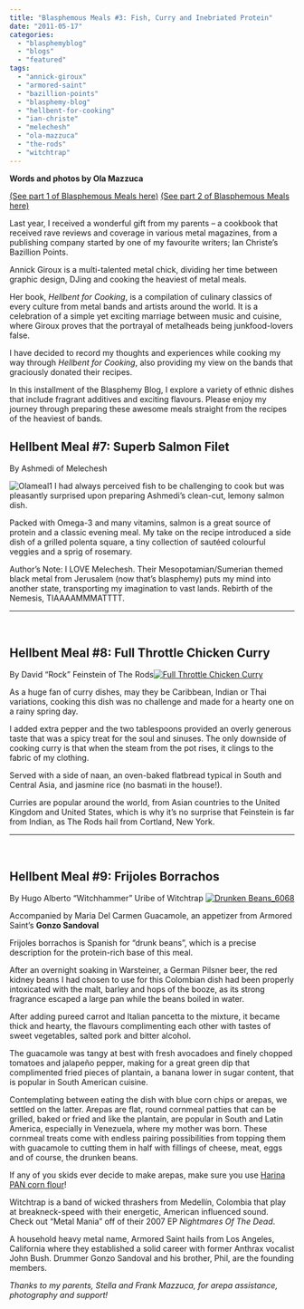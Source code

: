 ```yaml
---
title: "Blasphemous Meals #3: Fish, Curry and Inebriated Protein"
date: "2011-05-17"
categories: 
  - "blasphemyblog"
  - "blogs"
  - "featured"
tags: 
  - "annick-giroux"
  - "armored-saint"
  - "bazillion-points"
  - "blasphemy-blog"
  - "hellbent-for-cooking"
  - "ian-christe"
  - "melechesh"
  - "ola-mazzuca"
  - "the-rods"
  - "witchtrap"
---
```


**Words and photos by Ola Mazzuca**

[(See part 1 of Blasphemous Meals here)](http://www.hellbound.ca/2011/01/introducing-blasphemous-meals/) [(See part 2 of Blasphemous Meals here)](http://www.hellbound.ca/2011/03/blasphemous-meals-2-jailbreak-jambalaya-and-a-date-with-the-devil/)

Last year, I received a wonderful gift from my parents – a cookbook that received rave reviews and coverage in various metal magazines, from a publishing company started by one of my favourite writers; Ian Christe’s Bazillion Points.

Annick Giroux is a multi-talented metal chick, dividing her time between graphic design, DJing and cooking the heaviest of metal meals.

Her book, _Hellbent for Cooking_, is a compilation of culinary classics of every culture from metal bands and artists around the world. It is a celebration of a simple yet exciting marriage between music and cuisine, where Giroux proves that the portrayal of metalheads being junkfood-lovers false.

I have decided to record my thoughts and experiences while cooking my way through _Hellbent for Cooking_, also providing my view on the bands that graciously donated their recipes.

In this installment of the Blasphemy Blog, I explore a variety of ethnic dishes that include fragrant additives and exciting flavours. Please enjoy my journey through preparing these awesome meals straight from the recipes of the heaviest of bands.

## Hellbent Meal #7: Superb Salmon Filet

By Ashmedi of Melechesh

![](http://www.hellbound.ca/wp-content/uploads/2011/05/Olameal1.jpeg "Olameal1") I had always perceived fish to be challenging to cook but was pleasantly surprised upon preparing Ashmedi’s clean-cut, lemony salmon dish.

Packed with Omega-3 and many vitamins, salmon is a great source of protein and a classic evening meal. My take on the recipe introduced a side dish of a grilled polenta square, a tiny collection of sautéed colourful veggies and a sprig of rosemary.

Author’s Note: I LOVE Melechesh. Their Mesopotamian/Sumerian themed black metal from Jerusalem (now that’s blasphemy) puts my mind into another state, transporting my imagination to vast lands. Rebirth of the Nemesis, TIAAAAMMMATTTT.

* * *

 

## Hellbent Meal #8: Full Throttle Chicken Curry

By David “Rock” Feinstein of The Rods[![](http://www.hellbound.ca/wp-content/uploads/2011/05/DSC03377-595x446.jpg "Full Throttle Chicken Curry")](http://www.hellbound.ca/wp-content/uploads/2011/05/DSC03377.jpeg)

As a huge fan of curry dishes, may they be Caribbean, Indian or Thai variations, cooking this dish was no challenge and made for a hearty one on a rainy spring day.

I added extra pepper and the two tablespoons provided an overly generous taste that was a spicy treat for the soul and sinuses. The only downside of cooking curry is that when the steam from the pot rises, it clings to the fabric of my clothing.

Served with a side of naan, an oven-baked flatbread typical in South and Central Asia, and jasmine rice (no basmati in the house!).

Curries are popular around the world, from Asian countries to the United Kingdom and United States, which is why it’s no surprise that Feinstein is far from Indian, as The Rods hail from Cortland, New York.

* * *

 

## Hellbent Meal #9: Frijoles Borrachos

By Hugo Alberto “Witchhammer” Uribe of Witchtrap [![](http://www.hellbound.ca/wp-content/uploads/2011/05/Drunken-Beans_6068.jpeg "Drunken Beans_6068")](http://www.hellbound.ca/wp-content/uploads/2011/05/Drunken-Beans_6068.jpeg)

Accompanied by Maria Del Carmen Guacamole, an appetizer from Armored Saint’s **Gonzo Sandoval**

Frijoles borrachos is Spanish for “drunk beans”, which is a precise description for the protein-rich base of this meal.

After an overnight soaking in Warsteiner, a German Pilsner beer, the red kidney beans I had chosen to use for this Colombian dish had been properly intoxicated with the malt, barley and hops of the booze, as its strong fragrance escaped a large pan while the beans boiled in water.

After adding pureed carrot and Italian pancetta to the mixture, it became thick and hearty, the flavours complimenting each other with tastes of sweet vegetables, salted pork and bitter alcohol.

The guacamole was tangy at best with fresh avocadoes and finely chopped tomatoes and jalapeño pepper, making for a great green dip that complimented fried pieces of plantain, a banana lower in sugar content, that is popular in South American cuisine.

Contemplating between eating the dish with blue corn chips or arepas, we settled on the latter. Arepas are flat, round cornmeal patties that can be grilled, baked or fried and like the plantain, are popular in South and Latin America, especially in Venezuela, where my mother was born. These cornmeal treats come with endless pairing possibilities from topping them with guacamole to cutting them in half with fillings of cheese, meat, eggs and of course, the drunken beans.

If any of you skids ever decide to make arepas, make sure you use [Harina PAN corn flour](http://www.hellbound.ca/wp-content/uploads/2011/05/PAN-PreCooked-White-Corn-Meal_6062.jpeg)!

Witchtrap is a band of wicked thrashers from Medellín, Colombia that play at breakneck-speed with their energetic, American influenced sound. Check out “Metal Mania” off of their 2007 EP _Nightmares Of The Dead_.

A household heavy metal name, Armored Saint hails from Los Angeles, California where they established a solid career with former Anthrax vocalist John Bush. Drummer Gonzo Sandoval and his brother, Phil, are the founding members.

_Thanks to my parents, Stella and Frank Mazzuca, for arepa assistance, photography and support!_
